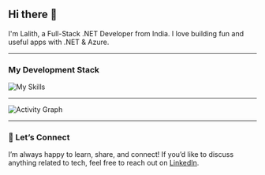 ## Hi there 👋

I'm Lalith, a Full-Stack .NET Developer from India. I love building fun and useful apps with .NET & Azure.

---

### My Development Stack 

![My Skills](https://go-skill-icons.vercel.app/api/icons?i=cs,dotnet,sqlserver,mongo,azure&perline=5)

---

<!-- 
### 📊 Activity

![Top used Languages](https://github-readme-stats.vercel.app/api/top-langs/?username=slalithprasad&layout=compact&theme=tokyonight)

![Stats](https://github-readme-stats.vercel.app/api?username=slalithprasad&show_icons=true&theme=tokyonight)
-->

![Activity Graph](https://github-readme-activity-graph.vercel.app/graph?username=slalithprasad&bg_color=0d1117&color=00b4d8&line=0077b6&point=90e0ef&area=true&hide_border=true)

---

### 🤝 Let’s Connect  

I’m always happy to learn, share, and connect! If you’d like to discuss anything related to tech, feel free to reach out on [LinkedIn](https://www.linkedin.com/in/s-lalith-prasad-4ab13b248/).
